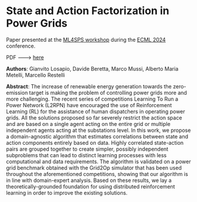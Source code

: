 # State and Action Factorization in Power Grids

Paper presented at the [ML4SPS workshop](https://sites.google.com/view/ml4sps) during the [ECML 2024](https://ecmlpkdd.org/2024/) conference.

PDF ---> [here](https://github.com/gvlos/ML4SPS_paper/blob/main/_ML4SPS_camera_ready.pdf)

**Authors**: Gianvito Losapio, Davide Beretta, Marco Mussi, Alberto Maria Metelli, Marcello Restelli

**Abstract**: The increase of renewable energy generation towards the zero-emission target is making the problem of controlling power grids more and more challenging. The recent series of competitions Learning To Run a Power Network (L2RPN) have encouraged the use of Reinforcement Learning (RL) for the assistance of human dispatchers in operating power grids. All the solutions proposed so far severely restrict the action space and are based on a single agent acting on the entire grid or multiple independent agents acting at the substations level. In this work, we propose a domain-agnostic algorithm that estimates correlations between state and action components entirely based on data. Highly correlated state-action pairs are grouped together to create simpler, possibly independent subproblems that can lead to distinct learning processes with less computational and data requirements. The algorithm is validated on a power grid benchmark obtained with the Grid2Op simulator that has been used throughout the aforementioned competitions, showing that our algorithm is in line with domain-expert analysis. Based on these results, we lay a theoretically-grounded foundation for using distributed reinforcement learning in order to improve the existing solutions.
